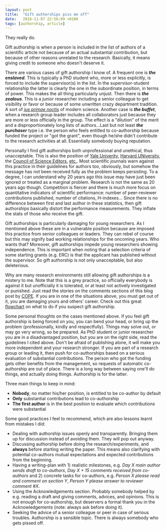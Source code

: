 ```yaml
---
layout: post
title:  "Gift authorships piss me off"
date:   2016-11-07 22:56:09 +0100
tags: [authorship, article]
---
```


They really do.

Gift authorship is when a person is included in the list of authors of a scientific article not because of an actual substantial contribution, but because of other reasons unrelated to the research. Basically, it means giving credit to someone who doesn't deserve it.

There are various cases of gift authorship I know of. A frequent one is _**the enslaved**_. This is typically a PhD student who, more or less explicitly, is forced to include the supervisor(s) in the list. In the supervisor-student relationship the latter is clearly the one in the subordinate position, in terms of power. This makes the all thing particularly unjust. Then there is _**the zealous**_. This is a junior researcher including a senior colleague to get visibility or favor or because of some unwritten crazy department tradition. A sort of [_jus primae noctis_][7] of modern science. Another case is _**the buffet**_, when a research group leader includes all collaborators just because they are more or less officially in the group. The effect is a "dilution" of the merit and a disproportionately long lists of authors...Last but not least _**the purchaser**_ type i.e. the person who feels entitled to co-authorship because funded the project or "got the grant", even though he/she didn't contribute to the research activities at all. Essentially somebody buying reputation.

Personally I find gift authorships both unprofessional and unethical, thus unacceptable. This is also the position of [Yale Univerity][1], [Harvard UNiversity][2], the [Council of Science Editors][3], [etc.][4]. Most scientific journals warn against this practice in their guidelines for authors too, obviously, but somehow the message has not been received fully as the problem keeps persisting. To a degree, I can understand why 20 years ago this issue may have just been ignored or treated as a marginal problem. Research is not the same as 20 years ago though. Competition is fiercer and there is much more focus on quantitative indicators of scientific performance: number of peer-reviewer contributions published, number of  citations, H-indexes... Since there is no difference between first and last author in these statistics, then gift authorships basically distort the performance measurements. They inflate the stats of those who receive the gift.

Gift authorships is particularly damaging for young researchers. As I mentioned above these are in a vulnerable position because are imposed this practice from senior colleagues or leaders. They can rebel of course but this may signify bad working relationships for the oncoming years. Who wants that? Moreover, gift authorships impede young researchers showing independence. This is important when noting that a selection criteria of some starting grants (e.g. ERC) is that the applicant has published without the supervisor. So gift authorship is not only unacceptable, but also deleterious.

Why are many research environments still allowing gift authorships is a mistery to me. Note that this is a grey practice, so officially everybody is against it but unofficially it is tolerated, or at least not actively investigated or punished. Just read the stories on the comments sections of this blog post by [COPE][5]. If you are in one of the situations above, you must get out of it, you are damaging yours and others' career. Check out this great [flowchart][6] on what to do if you suspect gift authorship.

Some personal thoughts on the cases mentioned above. If you feel gift authorship is being forced on you, you can bend your head, or bring up the problem (professionally, kindly and respectfully). Things may solve out, or may go very wrong, so be prepared. As PhD student or junior researcher you are in a disadvantaged position, but you are on the right side, read the guidelines I cited above. Don't be afraid of publishing alone, it will make you more independent and your research stronger. If you are part of a research group or leading it, then push for co-authorships based on a serious evaluation of substantial contributions. The person who got the funding gets other benefits from the management, so requests of automatic co-authorship are out of place. There is a long way between saying one'll do things, and actually doing things. Authorship is for the latter.




[1]: (http://provost.yale.edu/academic-integrity/authorship)
[2]: https://hms.harvard.edu/about-hms/integrity-academic-medicine/hms-policy/faculty-policies-integrity-science/authorship-guidelines
[3]: http://www.councilscienceeditors.org/resource-library/editorial-policies/white-paper-on-publication-ethics/2-2-authorship-and-authorship-responsibilities/
[4]: http://www.icmje.org/recommendations/browse/roles-and-responsibilities/defining-the-role-of-authors-and-contributors.html
[5]: http://publicationethics.org/blogs/editors-and-pandemic-gift-authorship
[6]: http://publicationethics.org/files/Ghost.pdf
[7]: https://en.wikipedia.org/wiki/Droit_du_seigneur



Three main things to keep in mind:

* **Nobody**, no matter his/her position, is entitled to be co-author by default
* **Only** substantial contributions lead to co-authorship
* **The first author** is in the best position to evaluate which contributions were substantial



Some good practices I feel to recommend, which are also lessons learnt from mistakes I did:

* Dealing with authorship issues openly and transparently. Bringing them up for discussion instead of avoiding them. They will pop out anyway.
* Discussing authorship before doing the research/experiments, and **always** before starting writing the paper. This means also clarifying with potential co-authors mutual expectations and expected contributions from the beginning.
* Having a writing-plan with 1) realistic milestones, e.g. *Day X main author sends draft to co-authors*, *Day X + 15 comments received from co-authors* and 2) concrete tasks for co-authors, e.g. *Person X please read and comment on section Y*, *Person Y please answer to reviewer comment #X*.
* Using the Acknowledgements section. Probably somebody helped by e.g. reading a draft and giving comments, advices, and opinions. This is not enough for co-authorship, but deservers a formal thank you in the Acknowledgements (note: always ask before doing it).
* Seeking the advice of a senior colleague or peer in case of serious troubles. Authorship is a sensible topic. There is always somebody who gets pissed off.
